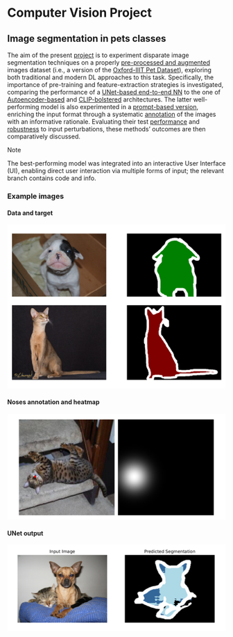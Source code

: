 # Computer Vision Project
## Image segmentation in pets classes

The aim of the present [project](Report.pdf) is to experiment disparate image segmentation techniques on a properly [pre-processed and augmented](data_preprocessing.py) images dataset (i.e., a version of the [Oxford-IIIT Pet Dataset](https://www.robots.ox.ac.uk/~vgg/data/pets/)), exploring both traditional and modern DL approaches to this task. Specifically, the importance of pre-training and feature-extraction strategies is investigated, comparing the performance of a [UNet-based end-to-end NN](Unet.py) to the one of [Autoencoder-based](AutoEncoder.py) and [CLIP-bolstered](Clip.py) architectures. The latter well-performing model is also experimented in a [prompt-based version](PromptedClip.py), enriching the input format through a systematic [annotation](annotation.py) of the images with an informative rationale. Evaluating their test [performance](performance_evaluation.py) and [robustness](robustness_exploration.py) to input perturbations, these methods’ outcomes are then comparatively discussed.

> [!NOTE]  
> The best-performing model was integrated into an interactive User Interface (UI), enabling direct user interaction via multiple forms of input; the relevant branch contains code and info.

### Example images

#### Data and target

![Data examples](Images/data.png)

#### Noses annotation and heatmap

![Annotation style](Images/annotation.png)

#### UNet output

![UNet output](Images/output.png)